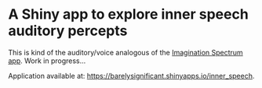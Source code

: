 # A Shiny app to explore inner speech auditory percepts

This is kind of the auditory/voice analogous of the [Imagination Spectrum app](https://imaginationspectrum.com/visualize). Work in progress...

Application available at: <https://barelysignificant.shinyapps.io/inner_speech>.
